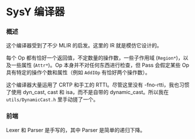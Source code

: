 # SysY 编译器

### 概述

这个编译器受到了不少 MLIR 的启发。这里的 IR 就是模仿它设计的。

每个 Op 都有恰好一个返回值，不定数量的操作数，一些子作用域 (`Region*`)，以及一些属性 (`Attr*`)。Op 本身并不对任何东西进行检查，但 Pass 会假定某些 Op 具有特定的操作个数和属性（例如 `AddIOp` 有恰好两个操作数）。

这个编译器大量运用了 CRTP 和手工的 RTTI。尽管这里没有 -fno-rtti，我也习惯了使用 dyn_cast, cast 和 isa，而不是自带的 dynamic_cast。所以我在 `utils/DynamicCast.h` 里手动搓了一个。

### 前端

Lexer 和 Parser 是手写的，其中 Parser 是简单的递归下降。
